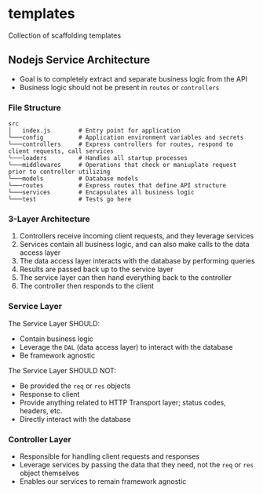 # templates

Collection of scaffolding templates

## Nodejs Service Architecture

- Goal is to completely extract and separate business logic from the API
- Business logic should not be present in `routes` or `controllers`

### File Structure

```
src
│   index.js        # Entry point for application
└───config          # Application environment variables and secrets
└───controllers     # Express controllers for routes, respond to client requests, call services
└───loaders         # Handles all startup processes
└───middlewares     # Operations that check or maniuplate request prior to controller utilizing
└───models          # Database models
└───routes          # Express routes that define API structure
└───services        # Encapsulates all business logic
└───test            # Tests go here
```

### 3-Layer Architecture

1. Controllers receive incoming client requests, and they leverage services
2. Services contain all business logic, and can also make calls to the data access layer
3. The data access layer interacts with the database by performing queries
4. Results are passed back up to the service layer
5. The service layer can then hand everything back to the controller
6. The controller then responds to the client

### Service Layer

The Service Layer SHOULD:

- Contain business logic
- Leverage the `DAL` (data access layer) to interact with the database
- Be framework agnostic

The Service Layer SHOULD NOT:

- Be provided the `req` or `res` objects
- Response to client
- Provide anything related to HTTP Transport layer; status codes, headers, etc.
- Directly interact with the database

### Controller Layer

- Responsible for handling client requests and responses
- Leverage services by passing the data that they need, not the `req` or `res` object themselves
- Enables our services to remain framework agnostic
